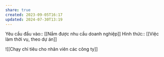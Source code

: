 ```yaml
---
share: true
created: 2023-09-05T16:17
updated: 2024-07-30T13:19
---
```

Yêu cầu đầu vào:: [[Nắm được nhu cầu doanh nghiệp]]
Hình thức:: [[Việc làm thời vụ, theo dự án]]

![[Chạy chỉ tiêu cho nhân viên các công ty]]
